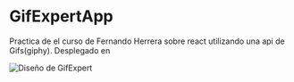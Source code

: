 # GifExpertApp

Practica de el curso de Fernando Herrera sobre react utilizando una api de Gifs(giphy).
Desplegado en 

![Diseño de GifExpert](./desing/GifApp.png)